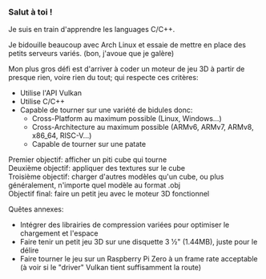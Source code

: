### Salut à toi !
Je suis en train d'apprendre les languages C/C++.

Je bidouille beaucoup avec Arch Linux et essaie de mettre en place des petits serveurs variés. (bon, j'avoue que je galère)

Mon plus gros défi est d'arriver à coder un moteur de jeu 3D à partir de presque rien, voire rien du tout; qui respecte ces critères:
- Utilise l'API Vulkan
- Utilise C/C++
- Capable de tourner sur une variété de bidules donc:
  - Cross-Platform au maximum possible (Linux, Windows...)
  - Cross-Architecture au maximum possible (ARMv6, ARMv7, ARMv8, x86_64, RISC-V...)
  - Capable de tourner sur une patate

Premier objectif: afficher un piti cube qui tourne  
Deuxième objectif: appliquer des textures sur le cube  
Troisième objectif: charger d'autres modèles qu'un cube, ou plus généralement, n'importe quel modèle au format .obj  
Objectif final: faire un petit jeu avec le moteur 3D fonctionnel

Quêtes annexes: 
- Intégrer des librairies de compression variées pour optimiser le chargement et l'espace
- Faire tenir un petit jeu 3D sur une disquette 3 1⁄2" (1.44MB), juste pour le délire
- Faire tourner le jeu sur un Raspberry Pi Zero à un frame rate acceptable (à voir si le "driver" Vulkan tient suffisamment la route)
